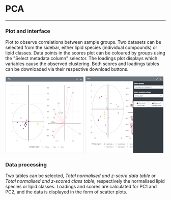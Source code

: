 PCA
=======================
---
### Plot and interface
Plot to observe correlations between sample groups. Two datasets can be selected from the sidebar, either lipid species (individual compounds) or lipid classes. Data points in the scores plot can be coloured by groups using the "Select metadata column" selector. The loadings plot displays which variables cause the observed clustering. Both scores and loadings tables can be downloaded via their respective download buttons.  

<img src="./img/visualise_lips_pca_1.png" width="49%">
<img src="./img/visualise_lips_pca_2.png" width="49%">

### Data processing
Two tables can be selected, *Total normalised and z-score data table* or *Total normalised and z-scored class table*, respectively the normalised lipid species or lipid classes. Loadings and scores are calculated for PC1 and PC2, and the data is displayed in the form of scatter plots.  

